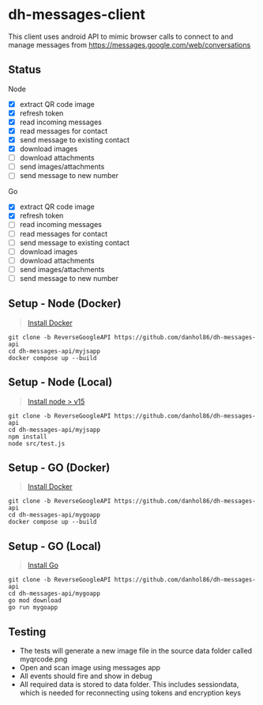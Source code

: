 # dh-messages-client

This client uses android API to mimic browser calls to connect to and manage messages from https://messages.google.com/web/conversations

## Status

Node

* [x] extract QR code image
* [x] refresh token
* [x] read incoming messages
* [x] read messages for contact
* [x] send message to existing contact
* [x] download images
* [ ] download attachments
* [ ] send images/attachments
* [ ] send message to new number

Go

* [x] extract QR code image
* [x] refresh token
* [ ] read incoming messages
* [ ] read messages for contact
* [ ] send message to existing contact
* [ ] download images
* [ ] download attachments
* [ ] send images/attachments
* [ ] send message to new number

## Setup - Node (Docker)

> [Install Docker](https://www.docker.com/products/docker-desktop/)

```
git clone -b ReverseGoogleAPI https://github.com/danhol86/dh-messages-api
cd dh-messages-api/myjsapp
docker compose up --build
```

## Setup - Node (Local)

> [Install node > v15](https://nodejs.dev/en/download/)

```
git clone -b ReverseGoogleAPI https://github.com/danhol86/dh-messages-api
cd dh-messages-api/myjsapp
npm install
node src/test.js
```

## Setup - GO (Docker)

> [Install Docker](https://www.docker.com/products/docker-desktop/)

```
git clone -b ReverseGoogleAPI https://github.com/danhol86/dh-messages-api
cd dh-messages-api/mygoapp
docker compose up --build
```

## Setup - GO (Local)

> [Install Go](https://go.dev/dl/)

```
git clone -b ReverseGoogleAPI https://github.com/danhol86/dh-messages-api
cd dh-messages-api/mygoapp
go mod download
go run mygoapp
```

## Testing

* The tests will generate a new image file in the source data folder called myqrcode.png
* Open and scan image using messages app
* All events should fire and show in debug
* All required data is stored to data folder. This includes sessiondata, which is needed for reconnecting using tokens and encryption keys